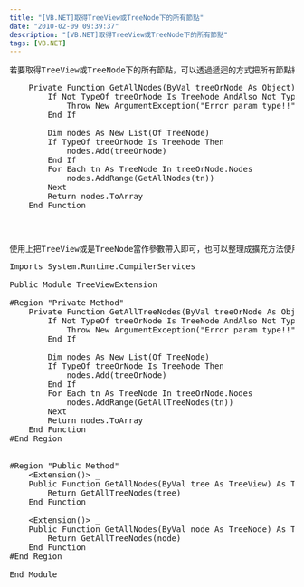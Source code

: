 ```yaml
---
title: "[VB.NET]取得TreeView或TreeNode下的所有節點"
date: "2010-02-09 09:39:37"
description: "[VB.NET]取得TreeView或TreeNode下的所有節點"
tags: [VB.NET]
---
```


<pre>若要取得TreeView或TreeNode下的所有節點，可以透過遞迴的方式把所有節點給找出來。像是下面這樣：<br /><div style="padding-bottom: 0px; margin: 0px; padding-left: 0px; padding-right: 0px; display: inline; float: none; padding-top: 0px" id="scid:812469c5-0cb0-4c63-8c15-c81123a09de7:94b16595-8ff8-4a35-b389-85925bef270a" class="wlWriterEditableSmartContent"><pre name="code" class="vb:nocontrols">    Private Function GetAllNodes(ByVal treeOrNode As Object) As TreeNode()
        If Not TypeOf treeOrNode Is TreeNode AndAlso Not TypeOf treeOrNode Is TreeView Then
            Throw New ArgumentException("Error param type!!")
        End If

        Dim nodes As New List(Of TreeNode)
        If TypeOf treeOrNode Is TreeNode Then
            nodes.Add(treeOrNode)
        End If
        For Each tn As TreeNode In treeOrNode.Nodes
            nodes.AddRange(GetAllNodes(tn))
        Next
        Return nodes.ToArray
    End Function</pre></div></pre>

<pre> </pre>

<pre>使用上把TreeView或是TreeNode當作參數帶入即可，也可以整理成擴充方法使用：<br /><div style="padding-bottom: 0px; margin: 0px; padding-left: 0px; padding-right: 0px; display: inline; float: none; padding-top: 0px" id="scid:812469c5-0cb0-4c63-8c15-c81123a09de7:feae1230-0751-4a87-9fb5-f5065a401e9c" class="wlWriterEditableSmartContent"><pre name="code" class="vb:nocontrols">Imports System.Runtime.CompilerServices

Public Module TreeViewExtension

#Region "Private Method"
    Private Function GetAllTreeNodes(ByVal treeOrNode As Object) As TreeNode()
        If Not TypeOf treeOrNode Is TreeNode AndAlso Not TypeOf treeOrNode Is TreeView Then
            Throw New ArgumentException("Error param type!!")
        End If

        Dim nodes As New List(Of TreeNode)
        If TypeOf treeOrNode Is TreeNode Then
            nodes.Add(treeOrNode)
        End If
        For Each tn As TreeNode In treeOrNode.Nodes
            nodes.AddRange(GetAllTreeNodes(tn))
        Next
        Return nodes.ToArray
    End Function
#End Region


#Region "Public Method"
    &lt;Extension()&gt; _
    Public Function GetAllNodes(ByVal tree As TreeView) As TreeNode()
        Return GetAllTreeNodes(tree)
    End Function

    &lt;Extension()&gt; _
    Public Function GetAllNodes(ByVal node As TreeNode) As TreeNode()
        Return GetAllTreeNodes(node)
    End Function
#End Region

End Module</pre></div></pre>
